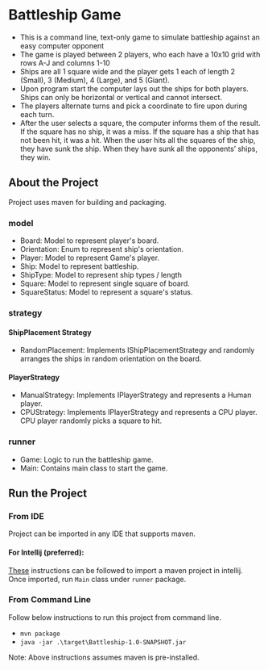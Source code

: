 # Battleship Game

- This is a command line, text-only game to simulate battleship against an easy computer opponent
- The game is played between 2 players, who each have a 10x10 grid with rows A-J and columns 1-10
- Ships are all 1 square wide and the player gets 1 each of length 2 (Small), 3 (Medium), 4 (Large), and 5 (Giant).
- Upon program start the computer lays out the ships for both players. Ships can only be horizontal or vertical and
  cannot intersect.
- The players alternate turns and pick a coordinate to fire upon during each turn.
- After the user selects a square, the computer informs them of the result. If the square has no ship, it was a miss. If
  the square has a ship that has not been hit, it was a hit. When the user hits all the squares of the ship, they have
  sunk the ship. When they have sunk all the opponents’ ships, they win.

## About the Project

Project uses maven for building and packaging.

### model

- Board: Model to represent player's board.
- Orientation: Enum to represent ship's orientation.
- Player: Model to represent Game's player.
- Ship: Model to represent battleship.
- ShipType: Model to represent ship types / length
- Square: Model to represent single square of board.
- SquareStatus: Model to represent a square's status.

### strategy

#### ShipPlacement Strategy

- RandomPlacement: Implements IShipPlacementStrategy and randomly arranges the ships in random orientation on the board.

#### PlayerStrategy

- ManualStrategy: Implements IPlayerStrategy and represents a Human player.
- CPUStrategy: Implements IPlayerStrategy and represents a CPU player. CPU player randomly picks a square to hit.

### runner

- Game: Logic to run the battleship game.
- Main: Contains main class to start the game.

## Run the Project

### From IDE

Project can be imported in any IDE that supports maven.

#### For Intellij (preferred):

[These](https://www.jetbrains.com/idea/guide/tutorials/working-with-maven/importing-a-project/) instructions can be
followed to import a maven project in intellij. Once imported, run `Main` class under `runner` package.

### From Command Line

Follow below instructions to run this project from command line.

- `mvn package`
- `java -jar .\target\Battleship-1.0-SNAPSHOT.jar`

Note: Above instructions assumes maven is pre-installed.
